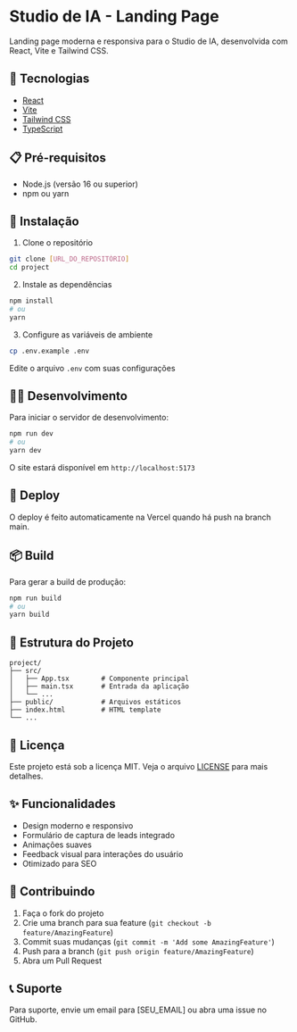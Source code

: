 # Studio de IA - Landing Page

Landing page moderna e responsiva para o Studio de IA, desenvolvida com React, Vite e Tailwind CSS.

## 🚀 Tecnologias

- [React](https://reactjs.org/)
- [Vite](https://vitejs.dev/)
- [Tailwind CSS](https://tailwindcss.com/)
- [TypeScript](https://www.typescriptlang.org/)

## 📋 Pré-requisitos

- Node.js (versão 16 ou superior)
- npm ou yarn

## 🔧 Instalação

1. Clone o repositório
```bash
git clone [URL_DO_REPOSITÓRIO]
cd project
```

2. Instale as dependências
```bash
npm install
# ou
yarn
```

3. Configure as variáveis de ambiente
```bash
cp .env.example .env
```
Edite o arquivo `.env` com suas configurações

## 🏃‍♂️ Desenvolvimento

Para iniciar o servidor de desenvolvimento:

```bash
npm run dev
# ou
yarn dev
```

O site estará disponível em `http://localhost:5173`

## 🚀 Deploy

O deploy é feito automaticamente na Vercel quando há push na branch main.

## 📦 Build

Para gerar a build de produção:

```bash
npm run build
# ou
yarn build
```

## 🎨 Estrutura do Projeto

```
project/
├── src/
│   ├── App.tsx        # Componente principal
│   ├── main.tsx       # Entrada da aplicação
│   └── ...
├── public/            # Arquivos estáticos
├── index.html         # HTML template
└── ...
```

## 📄 Licença

Este projeto está sob a licença MIT. Veja o arquivo [LICENSE](LICENSE) para mais detalhes.

## ✨ Funcionalidades

- Design moderno e responsivo
- Formulário de captura de leads integrado
- Animações suaves
- Feedback visual para interações do usuário
- Otimizado para SEO

## 🤝 Contribuindo

1. Faça o fork do projeto
2. Crie uma branch para sua feature (`git checkout -b feature/AmazingFeature`)
3. Commit suas mudanças (`git commit -m 'Add some AmazingFeature'`)
4. Push para a branch (`git push origin feature/AmazingFeature`)
5. Abra um Pull Request

## 📞 Suporte

Para suporte, envie um email para [SEU_EMAIL] ou abra uma issue no GitHub.
